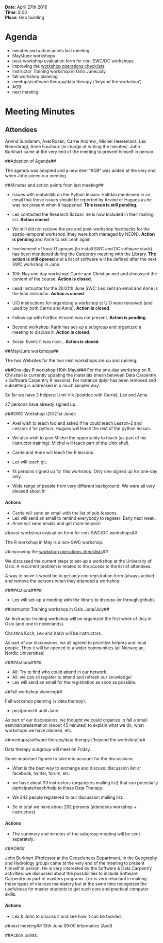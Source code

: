 **Date**: April 27th 2016  
**Time**: 9:00  
**Place**: Geo building
 

# Agenda #
- minutes and action points last meeting
- May/June workshops
- post-workshop evaluation form for non-SWC/DC workshops
- improving the [workshop operations checklists](https://github.com/uio-carpentry/organisational/blob/master/workshop_operations/checklists.md)
- Instructor Training workshop in Oslo June/July
- fall workshop planning
- meetups/software therapy/data therapy (‘beyond the workshop’)
- AOB
- next meeting

# Meeting Minutes #

## Attendees ##
Arvind Sundaram, Axel Rosén, Carrie Andrew,, Michel Heeremans, Lex Nederbragt, Anne Fouilloux (in charge of writing the minutes). John Burkhart came at the very end of the meeting to present himself in person.

##Adoption of Agenda##

The agenda was adopted and a new item "AOB" was added at the very end when John joined our meeting.

##Minutes and action points from last meeting##

- Issues with matplotlib on the Python lesson: Halfdan mentioned in an email that these issues should be reported by Arvind or Hugues as he was not present when it happened. **This issue is still pending**.

- Lex contacted the Research Bazaar: he is now included in their mailing list. **Action closed**.

- We still did not recieve the pre and post-workshop feedbacks for the spatio-temporal workshop (they were both managed by NEON). **Action is pending** and Anne to ask Leah again.

- Involvement of local IT-groups (to install SWC and DC software stack) has been mentioned during the Carpentry meeting with the Library. **The action is still opened** and a list of software will be defined after the next SWC workshop in June.

- 10th Nay one day workshop: Carrie and Christian met and discussed the content of the course. **Action is closed**.

- Lead Instructor for the 20/21th June SWC: Lex sent an email and Anne is the lead instructor. **Action is closed**.

- UIO instructions for organizing a workshop at UIO were reviewed (and used by both Carrie and Anne). **Action is closed**.

- Follow-up with ForBio: Vincent was not present. **Action is pending.**

- Beyond workshop: Karin has set-up a subgroup and organized a meeting to discuss it. **Action is closed**.

- Social Event: it was nice... **Action is closed**.

##May/June workshops##


The two Websites for the two next workshops are up and running.

###One-day R workshop (10th May)###
For the one-day workshop on R, Christian is currently updating the materials (mesh between Data Carpentry + Software Carpentry R lessons). For instance dplyr has been removed and subsetting is addressed in a much simpler way. 


So far we have 3 helpers: Unni Vik (postdoc with Carrie), Lex and Anne.

27 persons have already signed up.


###SWC Workshop (20/21st June): 

- Axel wish to teach too and asked if he could teach Lesson-2 and Lesson-3 for python. Hugues will teach the rest of the python lesson.

- We also wish to give Michel the opportunity to teach (as part of his instructor training): Michel will teach part of the Unix shell.

- Carrie and Anne will teach the R lessons.

- Lex will teach git.

- 14 persons signed up for this workshop. Only one signed up for one-day only.

- Wide range of people from very different background. We were all very pleased about it!


#### Actions ####

- Carrie will send an email with the list of sub-lessons.
- Lex will send an email to remind everybody to register: Early next week.
- Anne will send emails and get more helpers!


##post-workshop evaluation form for non-SWC/DC workshops##

The R workshop in May is a non-SWC workshop.

##improving the [workshop operations checklists](https://github.com/uio-carpentry/organisational/blob/master/workshop_operations/checklists.md)##

We discussed the current steps to set-up a workshop at the University of Oslo. A recurrent problem is related to the access to the list of attendees.

A way to solve it would be to get only one registration form (always active) and remove the persons when they attended a workshop. 

####Actions####
 
- Lex will set-up a meeting with the library to discuss (or through github).


##Instructor Training workshop in Oslo June/July##

An Instructor training workshop will be organized the first week of July in Oslo (and one in nederlands). 

Christina Koch, Lex and Karin will be instructors.

As part of our discussions, we all agreed to prioritize helpers and local people.
Then it will be opened to a wider communities (all Norwegian, Nordic Universities)

####Actions####

- All: Try to find who could attend in our network.
- All: we can all register to attend and refresh our knowledge!
- Lex will send an email for the registration as soon as possible.

##Fall workshop planning##

Fall workshop planning (+ data therapy):

- postponed it until June.

As part of our discussions, we thought we could organize in fall a small seminar/presentation (about 45 minutes) to explain what we do, what workshops we have planned, etc.


##meetups/software therapy/data therapy (‘beyond the workshop’)##

Data therapy subgroup will meet on Friday.  

Some important figures to take into account for the discussions:

- What is the best way to exchange and discuss: discussion list or facebook, twitter, forum, etc.

- we have about 30 instructors (organizers mailing list) that can potentially participate/teach/help to these Data Therapy.
- We 242 people registered to our discussion mailing list.
- So in total we have about 292 persons (attendees workshop + instructors)

#### Actions ####
- The summary and minutes of the subgroup meeting will be sent separately.

##AOB##

John Burkhart (Professor at the Geosciences Department, in the Geography and Hydrology group) came at the very end of the meeting to present himself in person. He is very interested by the Software & Data Carpentry activities: we discussed about the possibilities to include Software Carpentry as part of masters programs. Lex is very reluctant in making these types of courses mandatory but at the same time recognizes the usefulness for master students to get such core and practical computer skills.

#### Actions ####

- Lex & John to discuss it and see how it can be tackled.

##next meeting##
13th June 09:00 Informatics (Axel) 

##Action points:

